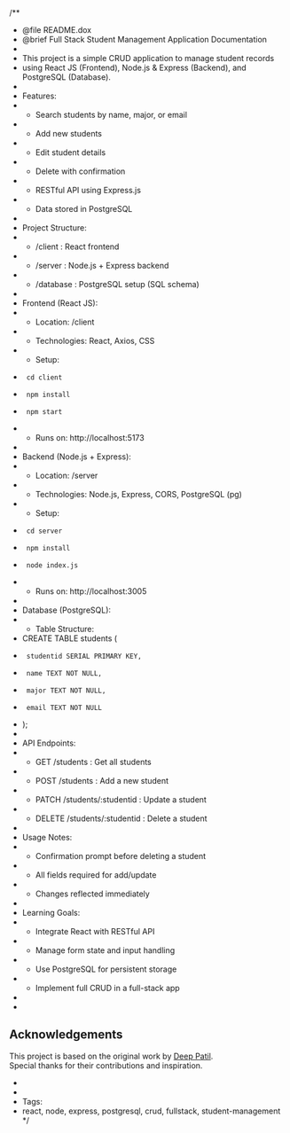 /**
 * @file    README.dox
 * @brief   Full Stack Student Management Application Documentation
 *
 * This project is a simple CRUD application to manage student records
 * using React JS (Frontend), Node.js & Express (Backend), and PostgreSQL (Database).
 *
 * Features:
 *  - Search students by name, major, or email
 *  - Add new students
 *  - Edit student details
 *  - Delete with confirmation
 *  - RESTful API using Express.js
 *  - Data stored in PostgreSQL
 *
 * Project Structure:
 *  - /client            : React frontend
 *  - /server            : Node.js + Express backend
 *  - /database          : PostgreSQL setup (SQL schema)
 *
 * Frontend (React JS):
 *  - Location: /client
 *  - Technologies: React, Axios, CSS
 *  - Setup:
 *      cd client
 *      npm install
 *      npm start
 *  - Runs on: http://localhost:5173
 *
 * Backend (Node.js + Express):
 *  - Location: /server
 *  - Technologies: Node.js, Express, CORS, PostgreSQL (pg)
 *  - Setup:
 *      cd server
 *      npm install
 *      node index.js
 *  - Runs on: http://localhost:3005
 *
 * Database (PostgreSQL):
 *  - Table Structure:
 *    CREATE TABLE students (
 *      studentid SERIAL PRIMARY KEY,
 *      name TEXT NOT NULL,
 *      major TEXT NOT NULL,
 *      email TEXT NOT NULL
 *    );
 *
 * API Endpoints:
 *  - GET    /students            : Get all students
 *  - POST   /students            : Add a new student
 *  - PATCH  /students/:studentid : Update a student
 *  - DELETE /students/:studentid : Delete a student
 *
 * Usage Notes:
 *  - Confirmation prompt before deleting a student
 *  - All fields required for add/update
 *  - Changes reflected immediately
 *
 * Learning Goals:
 *  - Integrate React with RESTful API
 *  - Manage form state and input handling
 *  - Use PostgreSQL for persistent storage
 *  - Implement full CRUD in a full-stack app
 *
 * 
 ## Acknowledgements
This project is based on the original work by [Deep Patil](https://github.com/deeppatil17/react_nodejs_postgresql).  
Special thanks for their contributions and inspiration.

 * 
 *
 * Tags:
 *  react, node, express, postgresql, crud, fullstack, student-management
 */
